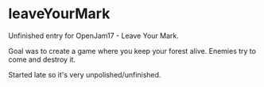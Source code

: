# leaveYourMark
Unfinished entry for OpenJam17 - Leave Your Mark.

Goal was to create a game where you keep your forest alive. Enemies try to come and destroy it.

Started late so it's very unpolished/unfinished.


